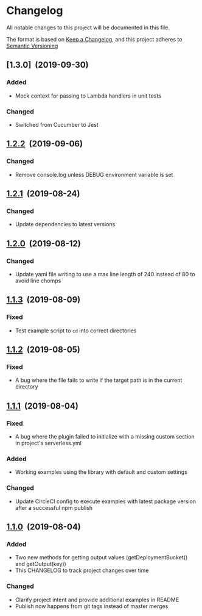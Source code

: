# Changelog

All notable changes to this project will be documented in this file.

The format is based on [Keep a Changelog](http://keepachangelog.com/en/1.0.0/), and this project adheres to [Semantic Versioning](http://semver.org/spec/v2.0.0.html)

## [1.3.0]&nbsp;&nbsp;(2019-09-30)

### Added

- Mock context for passing to Lambda handlers in unit tests

### Changed

- Switched from Cucumber to Jest

## [1.2.2]&nbsp;&nbsp;(2019-09-06)

### Changed

- Remove console.log unless DEBUG environment variable is set

## [1.2.1]&nbsp;&nbsp;(2019-08-24)

### Changed

- Update dependencies to latest versions

## [1.2.0]&nbsp;&nbsp;(2019-08-12)

### Changed

- Update yaml file writing to use a max line length of 240 instead of 80 to avoid line chomps

## [1.1.3]&nbsp;&nbsp;(2019-08-09)

### Fixed

- Test example script to `cd` into correct directories

## [1.1.2]&nbsp;&nbsp;(2019-08-05)

### Fixed

- A bug where the file fails to write if the target path is in the current directory

## [1.1.1]&nbsp;&nbsp;(2019-08-04)

### Fixed

- A bug where the plugin failed to initialize with a missing custom section in project's serverless.yml

### Added

- Working examples using the library with default and custom settings

### Changed

- Update CircleCI config to execute examples with latest package version after a successful npm publish

## [1.1.0]&nbsp;&nbsp;(2019-08-04)

### Added

- Two new methods for getting output values (getDeploymentBucket() and getOutput(key))
- This CHANGELOG to track project changes over time

### Changed

- Clarify project intent and provide additional examples in README
- Publish now happens from git tags instead of master merges

[1.2.3]: https://github.com/manwaring/serverless-plugin-test-helper/compare/v1.2.2...v1.3.0
[1.2.2]: https://github.com/manwaring/serverless-plugin-test-helper/compare/v1.2.1...v1.2.2
[1.2.1]: https://github.com/manwaring/serverless-plugin-test-helper/compare/v1.2.0...v1.2.1
[1.2.0]: https://github.com/manwaring/serverless-plugin-test-helper/compare/v1.1.3...v1.2.0
[1.1.3]: https://github.com/manwaring/serverless-plugin-test-helper/compare/v1.1.2...v1.1.3
[1.1.2]: https://github.com/manwaring/serverless-plugin-test-helper/compare/v1.1.1...v1.1.2
[1.1.1]: https://github.com/manwaring/serverless-plugin-test-helper/compare/v1.1.0...v1.1.1
[1.1.0]: https://github.com/manwaring/serverless-plugin-test-helper/compare/v1.0.0...v1.1.0
